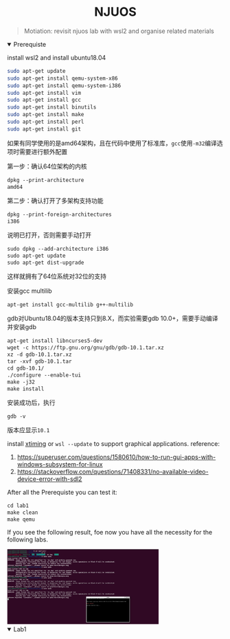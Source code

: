 
# <div align="center">NJUOS</div>

> Motiation: revisit njuos lab with wsl2 and organise related materials


<details open>
<summary>Prerequiste</summary>


install wsl2 and install ubuntu18.04

```bash
sudo apt-get update
sudo apt-get install qemu-system-x86
sudo apt-get install qemu-system-i386
sudo apt-get install vim
sudo apt-get install gcc
sudo apt-get install binutils
sudo apt-get install make
sudo apt-get install perl
sudo apt-get install git
```

如果有同学使用的是amd64架构，且在代码中使用了标准库，`gcc`使用`-m32`编译选项时需要进行额外配置

第一步：确认64位架构的内核

```
dpkg --print-architecture
amd64
```

第二步：确认打开了多架构支持功能

```
dpkg --print-foreign-architectures
i386
```

说明已打开，否则需要手动打开

```
sudo dpkg --add-architecture i386
sudo apt-get update
sudo apt-get dist-upgrade
```

这样就拥有了64位系统对32位的支持

安装gcc multilib

```
apt-get install gcc-multilib g++-multilib
```

gdb对Ubuntu18.04的版本支持只到8.X，而实验需要gdb 10.0+，需要手动编译并安装gdb

```
apt-get install libncurses5-dev
wget -c https://ftp.gnu.org/gnu/gdb/gdb-10.1.tar.xz
xz -d gdb-10.1.tar.xz
tar -xvf gdb-10.1.tar
cd gdb-10.1/
./configure --enable-tui
make -j32
make install
```

安装成功后，执行

```
gdb -v
```

版本应显示`10.1`



install [xtiming](https://sourceforge.net/projects/xming/) or `wsl --update` to support graphical applications.
reference:
1. https://superuser.com/questions/1580610/how-to-run-gui-apps-with-windows-subsystem-for-linux
2. https://stackoverflow.com/questions/71408331/no-available-video-device-error-with-sdl2

After all the Prerequiste you can test it:
```
cd lab1
make clean
make qemu
```
If you see the following result, foe now you have all the necessity for the following labs.
<div align="left">
  <img width="70%" src="./utils/imgs/lab0_1.jpg">
</div>


</details>

<details open>
<summary>Lab1</summary>
</details>
